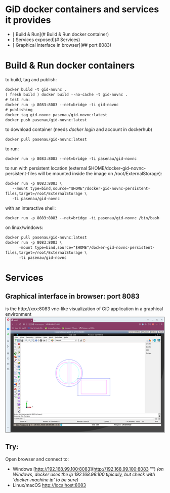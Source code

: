 
# GiD docker containers and services it provides

* [ Build & Run](# Build & Run docker container)
* [ Services exposed](# Services)
 * [ Graphical interface in browser](## port 8083)

# Build & Run docker containers

to build, tag and publish:

    docker build -t gid-novnc .
    ( fresh build ) docker build --no-cache -t gid-novnc .
    # test run:
    docker run -p 8083:8083 --net=bridge -ti gid-novnc 
    # publishing
    docker tag gid-novnc pasenau/gid-novnc:latest
    docker push pasenau/gid-novnc:latest

to download container (needs *docker login* and account in dockerhub)

    docker pull pasenau/gid-novnc:latest

to run:

    docker run -p 8083:8083 --net=bridge -ti pasenau/gid-novnc 

to run with persistent location (external $HOME/docker-gid-novnc-persistent-files will be mounted inside the image on /root/ExternalStorage):

    docker run -p 8083:8083 \
       --mount type=bind,source="$HOME"/docker-gid-novnc-persistent-files,target=/root/ExternalStorage \
       -ti pasenau/gid-novnc 
    
with an interactive shell:

    docker run -p 8083:8083 --net=bridge -ti pasenau/gid-novnc /bin/bash
    
on linux/windows:

    docker pull pasenau/gid-novnc:latest
    docker run -p 8083:8083 \
          -mount type=bind,source="$HOME"/docker-gid-novnc-persistent-files,target=/root/ExternalStorage \
          -ti pasenau/gid-novnc 

# Services

## Graphical interface in browser: port 8083
is the http://xxx:8083 vnc-like visualization of GiD application in a graphical environment
![gid-novnc on port 8083](images/gid-novnc-8083-480p.png "full GiD on a VNC http page")

## Try:
Open browser and connect to:
- Windows [http://192.168.99.100:8083](http://192.168.99.100:8083 "") *(on Windows, docker uses the ip 192.168.99.100 tipically, but check with 'docker-machine ip' to be sure)*
- Linux/macOS [http://localhost:8083](http://localhost:8083 "")
